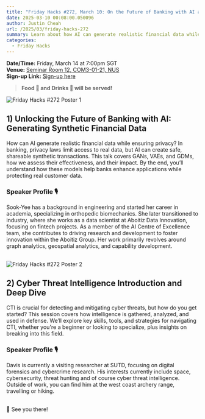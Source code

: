 ```yaml
---
title: "Friday Hacks #272, March 10: On the Future of Banking with AI and a Deep Dive into Cyber Threat Intelligence"
date: 2025-03-10 00:08:00.050096
author: Justin Cheah
url: /2025/03/friday-hacks-272
summary: Learn about how AI can generate realistic financial data while ensuring privacy, and insights for navigating Cyber Threat Intelligence!
categories:
  - Friday Hacks
---
```


**Date/Time:** Friday, March 14 at 7:00pm SGT<br />
**Venue:** <a href="https://nusmods.com/venues/COM3-01-21">Seminar Room 12, COM3-01-21, NUS</a><br />
**Sign-up Link:** [Sign-up here](https://hckr.cc/fh-272-signup-non-nus)<br />

> **Food 🍕 and Drinks 🧋 will be served!**

<img src="/img/2025/fh/272-1.png" alt="Friday Hacks #272 Poster 1" /><br />


## 1) Unlocking the Future of Banking with AI: Generating Synthetic Financial Data
How can AI generate realistic financial data while ensuring privacy? In banking, privacy laws limit access to real data, but AI can create safe, shareable synthetic transactions. This talk covers GANs, VAEs, and GDMs, how we assess their effectiveness, and their impact. By the end, you’ll understand how these models help banks enhance applications while protecting real customer data.

### Speaker Profile 🎙️️
Sook-Yee has a background in engineering and started her career in academia, specializing in orthopedic biomechanics. She later transitioned to industry, where she works as a data scientist at Aboitiz Data Innovation, focusing on fintech projects. As a member of the AI Centre of Excellence team, she contributes to driving research and development to foster innovation within the Aboitiz Group. Her work primarily revolves around graph analytics, geospatial analytics, and capability development.<br /><br />

<img src="/img/2025/fh/272-2.jpeg" alt="Friday Hacks #272 Poster 2" /><br />


## 2) Cyber Threat Intelligence Introduction and Deep Dive
CTI is crucial for detecting and mitigating cyber threats, but how do you get started? This session covers how intelligence is gathered, analyzed, and used in defense. We’ll explore key skills, tools, and strategies for navigating CTI, whether you're a beginner or looking to specialize, plus insights on breaking into this field.

### Speaker Profile 🎙️

Davis is currently a visiting researcher at SUTD, focusing on digital forensics and cybercrime research. His interests currently include space, cybersecurity, threat hunting and of course cyber threat intelligence. Outside of work, you can find him at the west coast archery range, travelling or hiking. <br /><br />

👋 See you there!
